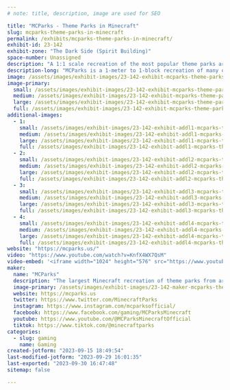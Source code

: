 ```yaml
---
# note: title, description, image are used for SEO

title: "MCParks - Theme Parks in Minecraft"
slug: mcparks-theme-parks-in-minecraft
permalink: /exhibits/mcparks-theme-parks-in-minecraft/
exhibit-id: 23-142
exhibit-zone: "The Dark Side (Spirit Building)"
space-number: Unassigned
description: "A 1:1 scale recreation of the most popular theme parks around the world!"
description-long: "MCParks is a 1-meter to 1-block recreation of many of the worlds best theme parks in Minecraft, including working shows and attractions. MCParks is home to the Walt Disney World Resort, Universal Orlando Resort, Disneyland Resort, Busch Gardens Tampa, Disneyland Paris, Tokyo Disney Resort and more! Meet some of the team that has been able to build up this community for over a decade, amassing millions of views on TikTok and YouTube alongside an in-game community of a half million players."
image: /assets/images/exhibit-images/23-142-exhibit-mcparks-theme-parks-in-minecraft-43-newchs-195-large.png
image-primary: 
  small: /assets/images/exhibit-images/23-142-exhibit-mcparks-theme-parks-in-minecraft-43-newchs-195-small.png
  medium: /assets/images/exhibit-images/23-142-exhibit-mcparks-theme-parks-in-minecraft-43-newchs-195-medium.png
  large: /assets/images/exhibit-images/23-142-exhibit-mcparks-theme-parks-in-minecraft-43-newchs-195-large.png
  full: /assets/images/exhibit-images/23-142-exhibit-mcparks-theme-parks-in-minecraft-43-newchs-195-full.png
additional-images: 
  - 1:
    small: /assets/images/exhibit-images/23-142-exhibit-addl1-mcparks-theme-parks-in-minecraft-01-small.png
    medium: /assets/images/exhibit-images/23-142-exhibit-addl1-mcparks-theme-parks-in-minecraft-01-medium.png
    large: /assets/images/exhibit-images/23-142-exhibit-addl1-mcparks-theme-parks-in-minecraft-01-large.png
    full: /assets/images/exhibit-images/23-142-exhibit-addl1-mcparks-theme-parks-in-minecraft-01-full.png
  - 2:
    small: /assets/images/exhibit-images/23-142-exhibit-addl2-mcparks-theme-parks-in-minecraft-dlp-ad-3-small.png
    medium: /assets/images/exhibit-images/23-142-exhibit-addl2-mcparks-theme-parks-in-minecraft-dlp-ad-3-medium.png
    large: /assets/images/exhibit-images/23-142-exhibit-addl2-mcparks-theme-parks-in-minecraft-dlp-ad-3-large.png
    full: /assets/images/exhibit-images/23-142-exhibit-addl2-mcparks-theme-parks-in-minecraft-dlp-ad-3-full.png
  - 3:
    small: /assets/images/exhibit-images/23-142-exhibit-addl3-mcparks-theme-parks-in-minecraft-swge2023-small.png
    medium: /assets/images/exhibit-images/23-142-exhibit-addl3-mcparks-theme-parks-in-minecraft-swge2023-medium.png
    large: /assets/images/exhibit-images/23-142-exhibit-addl3-mcparks-theme-parks-in-minecraft-swge2023-large.png
    full: /assets/images/exhibit-images/23-142-exhibit-addl3-mcparks-theme-parks-in-minecraft-swge2023-full.png
  - 4:
    small: /assets/images/exhibit-images/23-142-exhibit-addl4-mcparks-theme-parks-in-minecraft-space-mountain-small.png
    medium: /assets/images/exhibit-images/23-142-exhibit-addl4-mcparks-theme-parks-in-minecraft-space-mountain-medium.png
    large: /assets/images/exhibit-images/23-142-exhibit-addl4-mcparks-theme-parks-in-minecraft-space-mountain-large.png
    full: /assets/images/exhibit-images/23-142-exhibit-addl4-mcparks-theme-parks-in-minecraft-space-mountain-full.png
website: "https://mcparks.us/"
video: "https://www.youtube.com/watch?v=KnfX4WX7QsM"
video-embed: '<iframe width="1024" height="576" src="https://www.youtube.com/embed/KnfX4WX7QsM?feature=oembed" frameborder="0" allow="accelerometer; autoplay; clipboard-write; encrypted-media; gyroscope; picture-in-picture; web-share" allowfullscreen title="What We&#39;re Working On | MCParks | Minecraft"></iframe>'
maker: 
  name: "MCParks"
  description: "The largest Minecraft recreation of theme parks from around the world. Featuring 1:1 scale recreations of Walt Disney World, Disneyland Resort, Universal Orlando, Busch Gardens Tampa, Knott's Berry Farm, Disneyland Paris, Tokyo Disney Resort, and more!"
  image-primary: /assets/images/exhibit-images/23-142-maker-mcparks-theme-parks-in-minecraft-newchs-medium.png
  website: https://mcparks.us
  twitter: https://www.twitter.com/MinecraftParks
  instagram: https://www.instagram.com/mcparksofficial/
  facebook: https://www.facebook.com/gaming/MCParksMinecraft
  youtube: https://www.youtube.com/@MCParksMinecraftOfficial
  tiktok: https://www.tiktok.com/@minecraftparks
categories: 
  - slug: gaming
    name: Gaming
created-jotform: "2023-09-15 18:49:54"
last-modified-jotform: "2023-09-29 16:01:35"
last-exported: "2023-09-30 16:47:48"
sitemap: false

---
```

